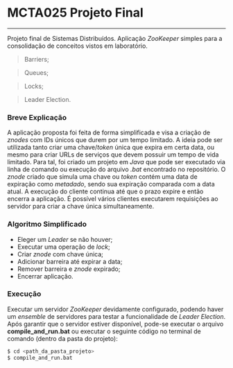 ﻿# MCTA025 Projeto Final
---
Projeto final de Sistemas Distribuídos. 
Aplicação *ZooKeeper* simples para a consolidação de conceitos vistos em laboratório.

  > Barriers;

  > Queues;

  > Locks;

  > Leader Election.


### Breve Explicação

A aplicação proposta foi feita de forma simplificada e visa a criação de *znodes* com IDs únicos que durem por um tempo limitado. A ideia pode ser utilizada tanto criar uma chave/*token* única que expira em certa data, ou mesmo para criar URLs de serviços que devem possuir um tempo de vida limitado. Para tal, foi criado um projeto em *Java* que pode ser executado via linha de comando ou execução do arquivo *.bat* encontrado no repositório.
O *znode* criado que simula uma chave ou *token* contém uma data de expiração como *metadado*, sendo sua expiração comparada com a data atual. A execução do cliente continua até que o prazo expire e então encerra a aplicação. É possível vários clientes executarem requisições ao servidor para criar a chave única simultaneamente.

### Algoritmo Simplificado

  - Eleger um *Leader* se não houver;
  - Executar uma operação de *lock*;
  - Criar *znode* com chave única;
  - Adicionar barreira até expirar a data;
  - Remover barreira e *znode* expirado;
  - Encerrar aplicação.

### Execução

Executar um servidor *ZooKeeper* devidamente configurado, podendo haver um *ensemble* de servidores para testar a funcionalidade de *Leader Election*. Após garantir que o servidor estiver disponível, pode-se executar o arquivo **compile_and_run.bat** ou executar o seguinte código no terminal de comando (dentro da pasta do projeto):

```sh
$ cd <path_da_pasta_projeto>
$ compile_and_run.bat

```